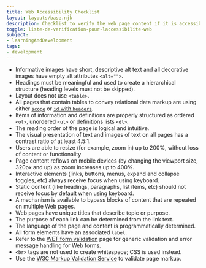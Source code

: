 ```yaml
---
title: Web Accessibility Checklist
layout: layouts/base.njk
description: Checklist to verify the web page content if it is accessible or not
toggle: liste-de-verification-pour-laccessibilite-web
subject:
- learningAndDevelopment
tags:
- development
---
```


<ul class="list-unstyled mrgn-tp-lg">
  <li class="mrgn-bttm-md"><span class="far fa-square mrgn-rght-md" aria-hidden="true"></span>Informative images have short, descriptive alt text and all decorative images have empty alt attributes <code>&lt;alt=""&gt;</code>.</li>
  <li class="mrgn-bttm-md"><span class="far fa-square mrgn-rght-md" aria-hidden="true"></span>Headings must be meaningful and used to create a hierarchical structure (heading levels must not be skipped).</li>
  <li class="mrgn-bttm-md"><span class="far fa-square mrgn-rght-md" aria-hidden="true"></span>Layout does not use <code>&lt;table&gt;</code>.</li>
  <li class="mrgn-bttm-md"><span class="far fa-square mrgn-rght-md" aria-hidden="true"></span>All pages that contain tables to convey relational data markup are using either <a href="https://webaim.org/techniques/tables/data#scope"><code>scope</code></a> or <a href="https://webaim.org/techniques/tables/data#id"><code>id</code> with <code>headers</code></a>.</li>
  <li class="mrgn-bttm-md"><span class="far fa-square mrgn-rght-md" aria-hidden="true"></span>Items of information and definitions are properly structured as ordered <code>&lt;ol&gt;</code>, unordered <code>&lt;ul&gt;</code> or definitions lists <code>&lt;dl&gt;</code>.</li>
  <li class="mrgn-bttm-md"><span class="far fa-square mrgn-rght-md" aria-hidden="true"></span>The reading order of the page is logical and intuitive.</li>
  <li class="mrgn-bttm-md"><span class="far fa-square mrgn-rght-md" aria-hidden="true"></span>The visual presentation of text and images of text on all pages has a contrast ratio of at least 4.5:1.</li>
  <li class="mrgn-bttm-md"><span class="far fa-square mrgn-rght-md" aria-hidden="true"></span>Users are able to resize (for example, zoom in) up to 200%, without loss of content or functionality</li>
  <li class="mrgn-bttm-md"><span class="far fa-square mrgn-rght-md" aria-hidden="true"></span>Page content reflows on mobile devices (by changing the viewport size, 320px and up) as zoom increases up to 400%.</li>
  <li class="mrgn-bttm-md"><span class="far fa-square mrgn-rght-md" aria-hidden="true"></span>Interactive elements (links, buttons, menus, expand and collapse toggles, etc) always receive focus when using keyboard.</li>
  <li class="mrgn-bttm-md"><span class="far fa-square mrgn-rght-md" aria-hidden="true"></span>Static content (like headings, paragraphs, list items, etc) should not receive focus by default when using keyboard.</li>
  <li class="mrgn-bttm-md"><span class="far fa-square mrgn-rght-md" aria-hidden="true"></span>A mechanism is available to bypass blocks of content that are repeated on multiple Web pages.</li>
  <li class="mrgn-bttm-md"><span class="far fa-square mrgn-rght-md" aria-hidden="true"></span>Web pages have unique titles that describe topic or purpose.</li>
  <li class="mrgn-bttm-md"><span class="far fa-square mrgn-rght-md" aria-hidden="true"></span>The purpose of each link can be determined from the link text.</li>
  <li class="mrgn-bttm-md"><span class="far fa-square mrgn-rght-md" aria-hidden="true"></span>The language of the page and content is programmatically determined.</li>
  <li class="mrgn-bttm-md"><span class="far fa-square mrgn-rght-md" aria-hidden="true"></span>All form elements have an associated <code>label</code>.</li>
  <li class="mrgn-bttm-md"><span class="far fa-square mrgn-rght-md" aria-hidden="true"></span>Refer to the <a href="https://wet-boew.github.io/wet-boew/demos/formvalid/formvalid-en.html">WET form validation</a> page for generic validation and error message handling for Web forms.</li>
  <li class="mrgn-bttm-md"><span class="far fa-square mrgn-rght-md" aria-hidden="true"></span><code>&lt;br&gt;</code> tags are not used to create whitespace; CSS is used instead.</li>
  <li class="mrgn-bttm-md"><span class="far fa-square mrgn-rght-md" aria-hidden="true"></span>Use the <a href="https://validator.w3.org/">W3C Markup Validation Service</a> to validate page markup.</li>
</ul>
